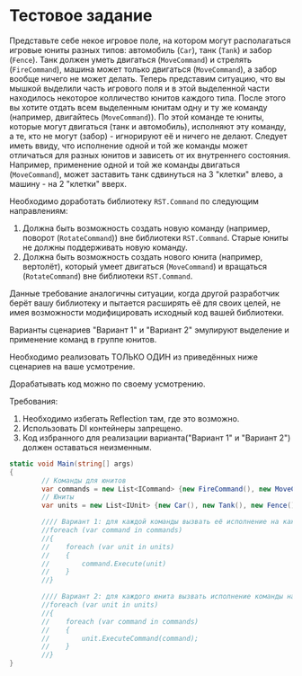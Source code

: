 # Тестовое задание

Представьте себе некое игровое поле, на котором могут располагаться игровые юниты разных типов: автомобиль (`Car`), танк (`Tank`) и забор (`Fence`).
Танк должен уметь двигаться (`MoveCommand`) и стрелять (`FireCommand`), машина может только двигаться (`MoveCommand`), а забор вообще ничего не может делать.
Теперь представим ситуацию, что вы мышкой выделили часть игрового поля и в этой выделенной части находилось некоторое колличество юнитов каждого типа.
После этого вы хотите отдать всем выделенным юнитам одну и ту же команду (например, двигайтесь (`MoveCommand`)).
По этой команде те юниты, которые могут двигаться (танк и автомобиль), исполняют эту команду, а те, кто не могут (забор) - игнорируют её и ничего не делают.
Следует иметь ввиду, что исполнение одной и той же команды может отличаться для разных юнитов и зависеть от их внутреннего состояния.
Например, применение одной и той же команды двигаться (`MoveCommand`), может заставить танк сдвинуться на 3 "клетки" влево, а машину - на 2 "клетки" вверх.

Необходимо доработать библиотеку `RST.Command` по следующим направлениям:
1) Должна быть возможность создать новую команду (например, поворот (`RotateCommand`)) вне библиотеки `RST.Command`. Старые юниты не должны поддерживать новую команду.
2) Должна быть возможность создать нового юнита (например, вертолёт), который умеет двигаться (`MoveCommand`) и вращаться (`RotateCommand`) вне библиотеки `RST.Command`.

Данные требование аналогичны ситуации, когда другой разработчик берёт вашу библиотеку и пытается расширять её для своих целей, не имея возможности модифицировать исходный код вашей библиотеки.

Варианты сценариев "Вариант 1" и "Вариант 2" эмулируют выделение и применение команд в группе юнитов.

Необходимо реализовать ТОЛЬКО ОДИН из приведённых ниже сценариев на ваше усмотрение.

Дорабатывать код можно по своему усмотрению.

Требования:
1) Необходимо избегать Reflection там, где это возможно.
2) Использовать DI контейнеры запрещено.
3) Код избранного для реализации варианта("Вариант 1" и "Вариант 2") должен оставаться неизменным.

```C#
static void Main(string[] args)
{
        // Команды для юнитов
        var commands = new List<ICommand> {new FireCommand(), new MoveCommand()};
        // Юниты
        var units = new List<IUnit> {new Car(), new Tank(), new Fence()};

        //// Вариант 1: для каждой команды вызвать её исполнение на каждом юните.
        //foreach (var command in commands)
        //{
        //    foreach (var unit in units)
        //    {
        //        command.Execute(unit)
        //    }
        //}

        //// Вариант 2: для каждого юнита вызвать исполнение команды на нём.
        //foreach (var unit in units)
        //{
        //    foreach (var command in commands)
        //    {
        //        unit.ExecuteCommand(command);
        //    }
        //}
}
```
